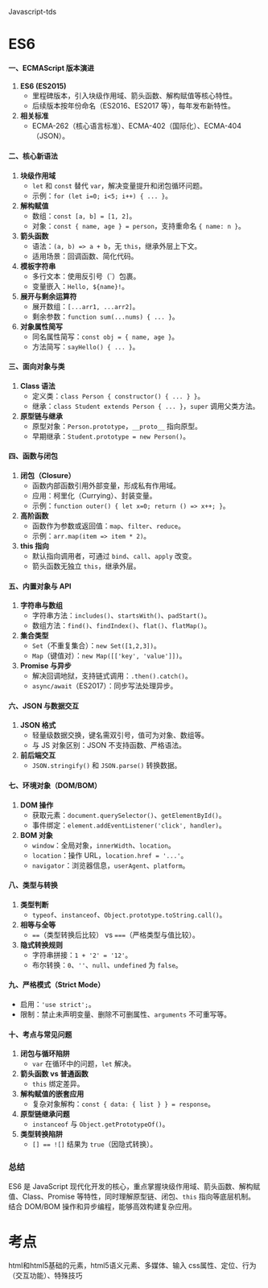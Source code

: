 Javascript-tds
# ES6
#### **一、ECMAScript 版本演进**
1. **ES6 (ES2015)**  
   - 里程碑版本，引入块级作用域、箭头函数、解构赋值等核心特性。  
   - 后续版本按年份命名（ES2016、ES2017 等），每年发布新特性。  
2. **相关标准**  
   - ECMA-262（核心语言标准）、ECMA-402（国际化）、ECMA-404（JSON）。  
#### **二、核心新语法**
1. **块级作用域**  
   - `let` 和 `const` 替代 `var`，解决变量提升和闭包循环问题。  
   - 示例：`for (let i=0; i<5; i++) { ... }`。  
2. **解构赋值**  
   - 数组：`const [a, b] = [1, 2]`。  
   - 对象：`const { name, age } = person`，支持重命名 `{ name: n }`。  
3. **箭头函数**  
   - 语法：`(a, b) => a + b`，无 `this`，继承外层上下文。  
   - 适用场景：回调函数、简化代码。  
4. **模板字符串**  
   - 多行文本：使用反引号（`）包裹。  
   - 变量嵌入：`Hello, ${name}!`。  
5. **展开与剩余运算符**  
   - 展开数组：`[...arr1, ...arr2]`。  
   - 剩余参数：`function sum(...nums) { ... }`。  
6. **对象属性简写**  
   - 同名属性简写：`const obj = { name, age }`。  
   - 方法简写：`sayHello() { ... }`。  
#### **三、面向对象与类**
1. **Class 语法**  
   - 定义类：`class Person { constructor() { ... } }`。  
   - 继承：`class Student extends Person { ... }`，`super` 调用父类方法。  
2. **原型链与继承**  
   - 原型对象：`Person.prototype`，`__proto__` 指向原型。  
   - 早期继承：`Student.prototype = new Person()`。  
#### **四、函数与闭包**
1. **闭包（Closure）**  
   - 函数内部函数引用外部变量，形成私有作用域。  
   - 应用：柯里化（Currying）、封装变量。  
   - 示例：`function outer() { let x=0; return () => x++; }`。  
2. **高阶函数**  
   - 函数作为参数或返回值：`map`、`filter`、`reduce`。  
   - 示例：`arr.map(item => item * 2)`。  
3. **this 指向**  
   - 默认指向调用者，可通过 `bind`、`call`、`apply` 改变。  
   - 箭头函数无独立 `this`，继承外层。  
#### **五、内置对象与 API**
1. **字符串与数组**  
   - 字符串方法：`includes()`、`startsWith()`、`padStart()`。  
   - 数组方法：`find()`、`findIndex()`、`flat()`、`flatMap()`。  
2. **集合类型**  
   - `Set`（不重复集合）：`new Set([1,2,3])`。  
   - `Map`（键值对）：`new Map([['key', 'value']])`。  
3. **Promise 与异步**  
   - 解决回调地狱，支持链式调用：`.then().catch()`。  
   - `async/await`（ES2017）：同步写法处理异步。  
#### **六、JSON 与数据交互**
1. **JSON 格式**  
   - 轻量级数据交换，键名需双引号，值可为对象、数组等。  
   - 与 JS 对象区别：JSON 不支持函数、严格语法。  
2. **前后端交互**  
   - `JSON.stringify()` 和 `JSON.parse()` 转换数据。  
#### **七、环境对象（DOM/BOM）**
1. **DOM 操作**  
   - 获取元素：`document.querySelector()`、`getElementById()`。  
   - 事件绑定：`element.addEventListener('click', handler)`。  
2. **BOM 对象**  
   - `window`：全局对象，`innerWidth`、`location`。  
   - `location`：操作 URL，`location.href = '...'`。  
   - `navigator`：浏览器信息，`userAgent`、`platform`。  
#### **八、类型与转换**
1. **类型判断**  
   - `typeof`、`instanceof`、`Object.prototype.toString.call()`。  
2. **相等与全等**  
   - `==`（类型转换后比较） vs `===`（严格类型与值比较）。  
3. **隐式转换规则**  
   - 字符串拼接：`1 + '2' = '12'`。  
   - 布尔转换：`0`、`''`、`null`、`undefined` 为 `false`。  
#### **九、严格模式（Strict Mode）**
- 启用：`'use strict';`。  
- 限制：禁止未声明变量、删除不可删属性、`arguments` 不可重写等。  
#### **十、考点与常见问题**
1. **闭包与循环陷阱**  
   - `var` 在循环中的问题，`let` 解决。  
2. **箭头函数 vs 普通函数**  
   - `this` 绑定差异。  
3. **解构赋值的嵌套应用**  
   - 复杂对象解构：`const { data: { list } } = response`。  
4. **原型链继承问题**  
   - `instanceof` 与 `Object.getPrototypeOf()`。  
5. **类型转换陷阱**  
   - `[] == ![]` 结果为 `true`（因隐式转换）。  
### 总结  
ES6 是 JavaScript 现代化开发的核心，重点掌握块级作用域、箭头函数、解构赋值、Class、Promise 等特性，同时理解原型链、闭包、`this` 指向等底层机制。结合 DOM/BOM 操作和异步编程，能够高效构建复杂应用。

# 考点
html和html5基础的元素，html5语义元素、多媒体、输入
css属性、定位、行为（交互功能）、特殊技巧
